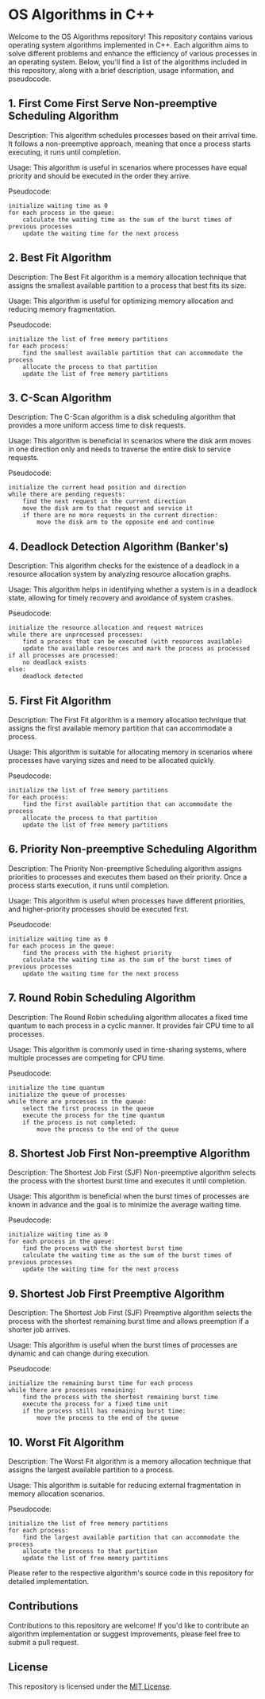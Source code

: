 # OS Algorithms in C++

Welcome to the OS Algorithms repository! This repository contains various operating system algorithms implemented in C++. Each algorithm aims to solve different problems and enhance the efficiency of various processes in an operating system. Below, you'll find a list of the algorithms included in this repository, along with a brief description, usage information, and pseudocode.

## 1. First Come First Serve Non-preemptive Scheduling Algorithm
Description: This algorithm schedules processes based on their arrival time. It follows a non-preemptive approach, meaning that once a process starts executing, it runs until completion.

Usage: This algorithm is useful in scenarios where processes have equal priority and should be executed in the order they arrive.

Pseudocode:
```
initialize waiting time as 0
for each process in the queue:
    calculate the waiting time as the sum of the burst times of previous processes
    update the waiting time for the next process
```

## 2. Best Fit Algorithm
Description: The Best Fit algorithm is a memory allocation technique that assigns the smallest available partition to a process that best fits its size.

Usage: This algorithm is useful for optimizing memory allocation and reducing memory fragmentation.

Pseudocode:
```
initialize the list of free memory partitions
for each process:
    find the smallest available partition that can accommodate the process
    allocate the process to that partition
    update the list of free memory partitions
```

## 3. C-Scan Algorithm
Description: The C-Scan algorithm is a disk scheduling algorithm that provides a more uniform access time to disk requests.

Usage: This algorithm is beneficial in scenarios where the disk arm moves in one direction only and needs to traverse the entire disk to service requests.

Pseudocode:
```
initialize the current head position and direction
while there are pending requests:
    find the next request in the current direction
    move the disk arm to that request and service it
    if there are no more requests in the current direction:
        move the disk arm to the opposite end and continue
```

## 4. Deadlock Detection Algorithm (Banker's)
Description: This algorithm checks for the existence of a deadlock in a resource allocation system by analyzing resource allocation graphs.

Usage: This algorithm helps in identifying whether a system is in a deadlock state, allowing for timely recovery and avoidance of system crashes.

Pseudocode:
```
initialize the resource allocation and request matrices
while there are unprocessed processes:
    find a process that can be executed (with resources available)
    update the available resources and mark the process as processed
if all processes are processed:
    no deadlock exists
else:
    deadlock detected
```

## 5. First Fit Algorithm
Description: The First Fit algorithm is a memory allocation technique that assigns the first available memory partition that can accommodate a process.

Usage: This algorithm is suitable for allocating memory in scenarios where processes have varying sizes and need to be allocated quickly.

Pseudocode:
```
initialize the list of free memory partitions
for each process:
    find the first available partition that can accommodate the process
    allocate the process to that partition
    update the list of free memory partitions
```

## 6. Priority Non-preemptive Scheduling Algorithm
Description: The Priority Non-preemptive Scheduling algorithm assigns priorities to processes and executes them based on their priority. Once a process starts execution, it runs until completion.

Usage: This algorithm is useful when processes have different priorities, and higher-priority processes should be executed first.

Pseudocode:
```
initialize waiting time as 0
for each process in the queue:
    find the process with the highest priority
    calculate the waiting time as the sum of the burst times of previous processes
    update the waiting time for the next process
```

## 7. Round Robin Scheduling Algorithm
Description: The Round Robin scheduling algorithm allocates a fixed time quantum to each process in a cyclic manner. It provides fair CPU time to all processes.

Usage: This algorithm is commonly used in time-sharing systems, where multiple processes are competing for CPU time.

Pseudocode:
```
initialize the time quantum
initialize the queue of processes
while there are processes in the queue:
    select the first process in the queue
    execute the process for the time quantum
    if the process is not completed:
        move the process to the end of the queue
```

## 8. Shortest Job First Non-preemptive Algorithm
Description: The Shortest Job First (SJF) Non-preemptive algorithm selects the process with the shortest burst time and executes it until completion.

Usage: This algorithm is beneficial when the burst times of processes are known in advance and the goal is to minimize the average waiting time.

Pseudocode:
```
initialize waiting time as 0
for each process in the queue:
    find the process with the shortest burst time
    calculate the waiting time as the sum of the burst times of previous processes
    update the waiting time for the next process
```

## 9. Shortest Job First Preemptive Algorithm
Description: The Shortest Job First (SJF) Preemptive algorithm selects the process with the shortest remaining burst time and allows preemption if a shorter job arrives.

Usage: This algorithm is useful when the burst times of processes are dynamic and can change during execution.

Pseudocode:
```
initialize the remaining burst time for each process
while there are processes remaining:
    find the process with the shortest remaining burst time
    execute the process for a fixed time unit
    if the process still has remaining burst time:
        move the process to the end of the queue
```

## 10. Worst Fit Algorithm
Description: The Worst Fit algorithm is a memory allocation technique that assigns the largest available partition to a process.

Usage: This algorithm is suitable for reducing external fragmentation in memory allocation scenarios.

Pseudocode:
```
initialize the list of free memory partitions
for each process:
    find the largest available partition that can accommodate the process
    allocate the process to that partition
    update the list of free memory partitions
```

Please refer to the respective algorithm's source code in this repository for detailed implementation.

## Contributions
Contributions to this repository are welcome! If you'd like to contribute an algorithm implementation or suggest improvements, please feel free to submit a pull request.

## License
This repository is licensed under the [MIT License](LICENSE).
